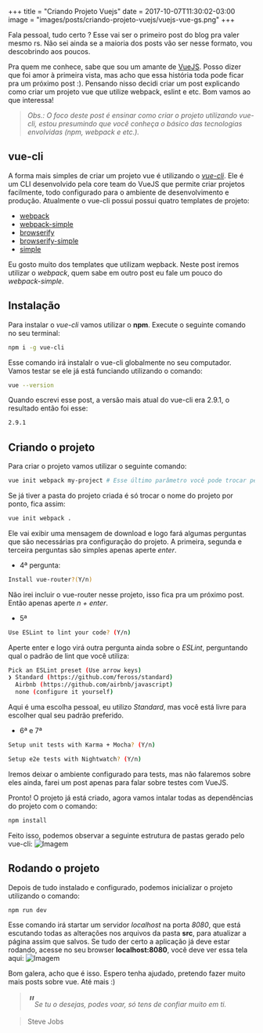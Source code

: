+++
title = "Criando Projeto Vuejs"
date = 2017-10-07T11:30:02-03:00
image = "images/posts/criando-projeto-vuejs/vuejs-vue-gs.png"
+++

Fala pessoal, tudo certo ? Esse vai ser o primeiro post do blog pra valer mesmo rs. Não sei ainda se a maioria dos posts vão ser nesse formato, vou descobrindo aos poucos. 

Pra quem me conhece, sabe que sou um amante de [VueJS](https://vuejs.org/). Posso dizer que foi amor à primeira vista, mas acho que essa história toda pode ficar pra um próximo post :). Pensando nisso decidi criar um post explicando como criar um projeto vue que utilize webpack, eslint e etc. Bom vamos ao que interessa!

> *Obs.: O foco deste post é ensinar como criar o projeto utilizando vue-cli, estou presumindo que você conheça o básico das tecnologias envolvidas (npm, webpack e etc.).*

## vue-cli

A forma mais simples de criar um projeto vue é utilizando o [*vue-cli*](https://github.com/vuejs/vue-cli). Ele é um CLI desenvolvido pela core team do VueJS que permite criar projetos facilmente, todo configurado para o ambiente de desenvolvimento e produção. Atualmente o vue-cli possui possui quatro templates de projeto:

- [webpack](https://github.com/vuejs-templates/webpack)
- [webpack-simple](https://github.com/vuejs-templates/webpack-simple)
- [browserify](https://github.com/vuejs-templates/browserify)
- [browserify-simple](https://github.com/vuejs-templates/browserify-simple)
- [simple](https://github.com/vuejs-templates/simple)

Eu gosto muito dos templates que utilizam wepback. Neste post iremos utilizar o *webpack*, quem sabe em outro post eu fale um pouco do *webpack-simple*.

## Instalação

Para instalar o *vue-cli* vamos utilizar o **npm**. Execute o seguinte comando no seu terminal:
```sh
npm i -g vue-cli
```
Esse comando irá instalalr o vue-cli globalmente no seu computador. Vamos testar se ele já está funciando utilizando o comando:
```sh
vue --version
```
Quando escrevi esse post, a versão mais atual do vue-cli era 2.9.1, o resultado então foi esse:
```sh
2.9.1
```

## Criando o projeto

Para criar o projeto vamos utilizar o seguinte comando:
```sh
vue init webpack my-project # Esse último parâmetro você pode trocar pelo nome que achar melhor
```

Se já tiver a pasta do projeto criada é só trocar o nome do projeto por ponto, fica assim:
```sh
vue init webpack .
```

Ele vai exibir uma mensagem de download e logo fará algumas perguntas que são necessárias pra configuração do projeto.
A primeira, segunda e terceira perguntas são simples apenas aperte *enter*.

- 4ª pergunta:


```sh
Install vue-router?(Y/n) 
```
Não irei incluir o vue-router nesse projeto, isso fica pra um próximo post. Então apenas aperte *n + enter*.

- 5ª

```sh
Use ESLint to lint your code? (Y/n)
```
Aperte enter e logo virá outra pergunta ainda sobre o *ESLint*, perguntando qual o padrão de lint que você utiliza:
```sh
Pick an ESLint preset (Use arrow keys)
❯ Standard (https://github.com/feross/standard) 
  Airbnb (https://github.com/airbnb/javascript) 
  none (configure it yourself) 
```
Aqui é uma escolha pessoal, eu utilizo *Standard*, mas você está livre para escolher qual seu padrão preferido.

- 6ª e 7ª

```sh
Setup unit tests with Karma + Mocha? (Y/n) 
```
```sh
Setup e2e tests with Nightwatch? (Y/n) 
```

Iremos deixar o ambiente configurado para tests, mas não falaremos sobre eles ainda, farei um post apenas para falar sobre testes com VueJS.

Pronto! O projeto já está criado, agora vamos intalar todas as dependências do projeto com o comando:
```sh
npm install
```

Feito isso, podemos observar a seguinte estrutura de pastas gerado pelo vue-cli:
![Imagem](/images/posts/criando-projeto-vuejs/estrutura-pastas.png)

## Rodando o projeto

Depois de tudo instalado e configurado, podemos inicializar o projeto utilizando o comando:
```sh
npm run dev
```
Esse comando irá startar um servidor *localhost* na porta *8080*, que está escutando todas as alterações nos arquivos da pasta **src**, para atualizar a página assim que salvos.
Se tudo der certo a aplicação já deve estar rodando, acesse no seu browser **localhost:8080**, você deve ver essa tela aqui:
![Imagem](/images/posts/criando-projeto-vuejs/vuejs-tela-inicial.png)

Bom galera, acho que é isso. Espero tenha ajudado, pretendo fazer muito mais posts sobre vue.
Até mais :)

> *<span style="font-size:30px;font-style:bold;">"</span>Se tu o desejas, podes voar, só tens de confiar muito em ti.*

> Steve Jobs

